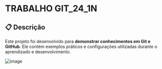 # TRABALHO GIT_24_1N

## 📋 Descrição
Este projeto foi desenvolvido para **demonstrar conhecimentos em Git e GitHub**. Ele contém exemplos práticos e configurações utilizadas durante o aprendizado e desenvolvimento.

![image](https://github.com/user-attachments/assets/215312ce-ac4a-44fc-a9c7-27f008b3afce)

